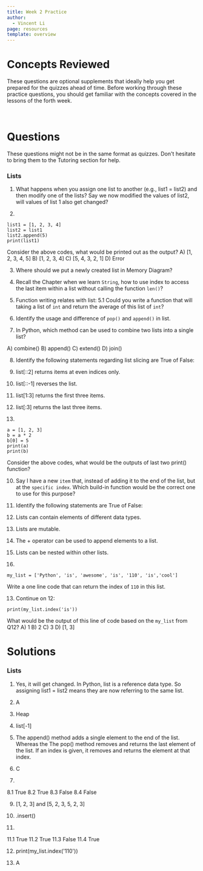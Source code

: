 ```yaml
---
title: Week 2 Practice
author:
  - Vincent Li
page: resources
template: overview
---
```


# Concepts Reviewed

These questions are optional supplements that ideally help you get prepared for the quizzes ahead of time. Before working through these practice questions, you should get familiar with the concepts covered in the lessons of the forth week.

<br>

# Questions
These questions might not be in the same format as quizzes. Don't hesitate to bring them to the Tutoring section for help.

### Lists
1. What happens when you assign one list to another (e.g., list1 = list2) and then modify one of the lists? Say we now modified the values of list2, will values of list 1 also get changed?

2. 
~~~
list1 = [1, 2, 3, 4]
list2 = list1
list2.append(5)
print(list1)
~~~
Consider the above codes, what would be printed out as the output?
A) [1, 2, 3, 4, 5] B) [1, 2, 3, 4] C) [5, 4, 3, 2, 1] D) Error

3. Where should we put a newly created list in Memory Diagram? 

4. Recall the Chapter when we learn `String`, how to use index to access the last item within a list without calling the function `len()`?

5. Function writing relates with list:
5.1 Could you write a function that will taking a list of `int` and return the average of this list of `int`?

6. Identify the usage and difference of `pop()` and `append()` in list.

7. In Python, which method can be used to combine two lists into a single list?

A) combine()
B) append()
C) extend()
D) join()

8. Identify the following statements regarding list slicing are True of False:
1. list[::2] returns items at even indices only.
2. list[::-1] reverses the list.
3. list[1:3] returns the first three items.
4. list[:3] returns the last three items.

9. 
~~~
a = [1, 2, 3]
b = a * 2
b[0] = 5
print(a)
print(b)
~~~
Consider the above codes, what would be the outputs of last two print() function?

10. Say I have a new `item` that, instead of adding it to the end of the list, but at the `specific index`. Which build-in function would be the correct one to use for this purpose?

11. Identify the following statements are True of False:

1. Lists can contain elements of different data types.
2. Lists are mutable.
3. The + operator can be used to append elements to a list.
4. Lists can be nested within other lists.

12. 
~~~
my_list = ['Python', 'is', 'awesome', 'is', '110', 'is','cool']
~~~
Write a one line code that can return the index of `110` in this list.

13. Continue on 12: 
~~~
print(my_list.index('is'))
~~~
What would be the output of this line of code based on the `my_list` from Q12?
A) 1
B) 2
C) 3
D) [1, 3]



# Solutions

### Lists
1. Yes, it will get changed. In Python, list is a reference data type. So assigning list1 = list2 means they are now referring to the same list. 

2. A

3. Heap

4. list[-1]

6. The append() method adds a single element to the end of the list. Whereas the The pop() method removes and returns the last element of the list. If an index is given, it removes and returns the element at that index.

7. C

8. 
8.1 True
8.2 True
8.3 False
8.4 False

9. [1, 2, 3] and [5, 2, 3, 5, 2, 3]

10. .insert()

11. 
11.1 True
11.2 True
11.3 False
11.4 True

12. print(my_list.index('110'))

13. A
